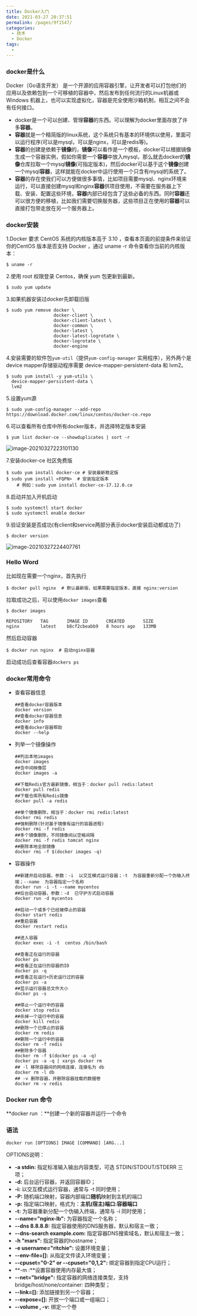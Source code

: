 ```yaml
---
title: Docker入门
date: 2021-03-27 20:37:51
permalink: /pages/9f1547/
categories: 
  - 技术
  - Docker
tags: 
  - 
---
```

### docker是什么

Docker（Go语言开发） 是一个开源的应用容器引擎，让开发者可以打包他们的应用以及依赖包到一个可移植的容器中，然后发布到任何流行的Linux机器或Windows 机器上，也可以实现虚拟化，容器是完全使用沙箱机制，相互之间不会有任何接口。

- docker是一个可以创建、管理**容器**的东西。可以理解为docker里面存放了许多**容器**。
- **容器**就是一个精简版的linux系统，这个系统只有基本的环境供以使用，里面可以运行程序(可以是mysql，可以是nginx，可以是redis等)。
- **容器**的创建是依赖于**镜像**的，**镜像**可以看作是一个模板，docker可以根据镜像生成一个容器实例，假如你需要一个**容器**中放入mysql，那么就去docker的**镜像**仓库拉取一个mysql**镜像**(可指定版本)，然后docker可以基于这个**镜像**创建一个mysql**容器**，这样就能在docker中运行使用一个只含有mysql的系统了。
- **容器**的存在使我们可以方便做很多事情，比如项目需要mysql、nginx环境来运行，可以直接创建mysql和nginx**容器**供项目使用，不需要在服务器上下载、安装、配置这些环境，**容器**内部已经包含了这些必备的东西。同时**容器**还可以很方便的移植，比如我们需要切换服务器，这些项目正在使用的**容器**可以直接打包带走放在另一个服务器上。

### docker安装

1.Docker 要求 CentOS 系统的内核版本高于 3.10 ，查看本页面的前提条件来验证你的CentOS 版本是否支持 Docker ，通过 uname -r 命令查看你当前的内核版本：

```
$ uname -r
```

2.使用 root 权限登录 Centos，确保 yum 包更新到最新。

```
$ sudo yum update
```

3.如果机器安装过docker先卸载旧版

```
$ sudo yum remove docker \
                  docker-client \
                  docker-client-latest \
                  docker-common \
                  docker-latest \
                  docker-latest-logrotate \
                  docker-logrotate \
                  docker-engine
```

4.安装需要的软件包`yum-util`（提供`yum-config-manager` 实用程序），另外两个是device mapper存储驱动程序需要 device-mapper-persistent-data 和 lvm2。

```
$ sudo yum install -y yum-utils \
  device-mapper-persistent-data \
  lvm2
```

5.设置yum源

```
$ sudo yum-config-manager --add-repo https://download.docker.com/linux/centos/docker-ce.repo
```

6.可以查看所有仓库中所有docker版本，并选择特定版本安装

```
$ yum list docker-ce --showduplicates | sort -r
```

![image-20210327223101130](https://gitee.com/umbrella34/blogImage/raw/master/img/image-20210327223101130.png)

7.安装docker-ce 社区免费版

```
$ sudo yum install docker-ce # 安装最新稳定版
$ sudo yum install <FQPN>  # 安装指定版本
	# 例如：sudo yum install docker-ce-17.12.0.ce
```

8.启动并加入开机启动

```
$ sudo systemctl start docker
$ sudo systemctl enable docker
```

9.验证安装是否成功(有client和service两部分表示docker安装启动都成功了)

```
$ docker version
```

![image-20210327224407761](https://gitee.com/umbrella34/blogImage/raw/master/img/image-20210327224407761.png)

### Hello Word

比如现在需要一个nginx，首先执行

```
$ docker pull nginx  # 默认最新版，如果需要指定版本，直接 nginx:version
```

拉取成功之后，可以使用`docker images`查看

```
$ docker images

REPOSITORY   TAG       IMAGE ID       CREATED       SIZE
nginx        latest    b8cf2cbeabb9   8 hours ago   133MB
```

然后启动容器

```
$ docker run nginx	# 启动nginx容器
```

启动成功后查看容器`dockers ps`



### docker常用命令

- 查看容器信息

  ```
  ##查看docker容器版本
  docker version
  ##查看docker容器信息
  docker info
  ##查看docker容器帮助
  docker --help
  ```

- 列举一个镜像操作

  ```
  ##列出本地images
  docker images
  ##含中间映像层
  docker images -a
  
  ##下载Redis官方最新镜像，相当于：docker pull redis:latest
  docker pull redis
  ##下载仓库所有Redis镜像
  docker pull -a redis
  
  ##单个镜像删除，相当于：docker rmi redis:latest
  docker rmi redis
  ##强制删除(针对基于镜像有运行的容器进程)
  docker rmi -f redis
  ##多个镜像删除，不同镜像间以空格间隔
  docker rmi -f redis tomcat nginx
  ##删除本地全部镜像
  docker rmi -f $(docker images -q)
  ```

- 容器操作

  ```
  ##新建并启动容器，参数：-i  以交互模式运行容器；-t  为容器重新分配一个伪输入终端；--name  为容器指定一个名称
  docker run -i -t --name mycentos
  ##后台启动容器，参数：-d  已守护方式启动容器
  docker run -d mycentos
  
  ##启动一个或多个已经被停止的容器
  docker start redis
  ##重启容器
  docker restart redis
  
  ##进入容器
  docker exec -i -t  centos /bin/bash
  
  ##查看正在运行的容器
  docker ps
  ##查看正在运行的容器的ID
  docker ps -q
  ##查看正在运行+历史运行过的容器
  docker ps -a
  ##显示运行容器总文件大小
  docker ps -s
  
  ##停止一个运行中的容器
  docker stop redis
  ##杀掉一个运行中的容器
  docker kill redis
  ##删除一个已停止的容器
  docker rm redis
  ##删除一个运行中的容器
  docker rm -f redis
  ##删除多个容器
  docker rm -f $(docker ps -a -q)
  docker ps -a -q | xargs docker rm
  ## -l 移除容器间的网络连接，连接名为 db
  docker rm -l db 
  ## -v 删除容器，并删除容器挂载的数据卷
  docker rm -v redis
  ```

### Docker run 命令

**docker run ：**创建一个新的容器并运行一个命令

### 语法

```
docker run [OPTIONS] IMAGE [COMMAND] [ARG...]
```

OPTIONS说明：

- **-a stdin:** 指定标准输入输出内容类型，可选 STDIN/STDOUT/STDERR 三项；
- **-d:** 后台运行容器，并返回容器ID；
- **-i:** 以交互模式运行容器，通常与 -t 同时使用；
- **-P:** 随机端口映射，容器内部端口**随机**映射到主机的端口
- **-p:** 指定端口映射，格式为：**主机(宿主)端口:容器端口**
- **-t:** 为容器重新分配一个伪输入终端，通常与 -i 同时使用；
- **--name="nginx-lb":** 为容器指定一个名称；
- **--dns 8.8.8.8:** 指定容器使用的DNS服务器，默认和宿主一致；
- **--dns-search example.com:** 指定容器DNS搜索域名，默认和宿主一致；
- **-h "mars":** 指定容器的hostname；
- **-e username="ritchie":** 设置环境变量；
- **--env-file=[]:** 从指定文件读入环境变量；
- **--cpuset="0-2" or --cpuset="0,1,2":** 绑定容器到指定CPU运行；
- **-m :**设置容器使用内存最大值；
- **--net="bridge":** 指定容器的网络连接类型，支持 bridge/host/none/container: 四种类型；
- **--link=[]:** 添加链接到另一个容器；
- **--expose=[]:** 开放一个端口或一组端口；
- **--volume , -v:** 绑定一个卷